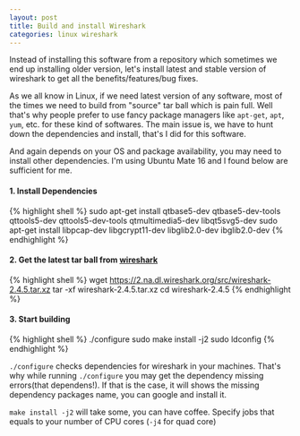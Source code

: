 ```yaml
---
layout: post
title: Build and install Wireshark
categories: linux wireshark
---
```

Instead of installing this software from a repository which sometimes we end up installing older version, let's install latest and stable version of wireshark to get all the benefits/features/bug fixes.

As we all know in Linux, if we need latest version of any software, most of the times we need to build from "source" tar ball which is pain full. Well that's why people prefer to use fancy package managers like `apt-get`, `apt`, `yum`, etc. for these kind of softwares. The main issue is, we have to hunt down the dependencies and install, that's I did for this software.

And again depends on your OS and package availability, you may need to install other dependencies. I'm using Ubuntu Mate 16 and I found below are sufficient for me.

#### 1. Install Dependencies

{% highlight shell %}
sudo apt-get install qtbase5-dev qtbase5-dev-tools qttools5-dev qttools5-dev-tools qtmultimedia5-dev libqt5svg5-dev
sudo apt-get install libpcap-dev libgcrypt11-dev libglib2.0-dev ibglib2.0-dev
{% endhighlight %}

#### 2. Get the latest tar ball from [wireshark](https://www.wireshark.org/#download)

{% highlight shell %}
wget https://2.na.dl.wireshark.org/src/wireshark-2.4.5.tar.xz
tar -xf wireshark-2.4.5.tar.xz
cd wireshark-2.4.5
{% endhighlight %}

#### 3. Start building

{% highlight shell %}
./configure
sudo make install -j2
sudo ldconfig
{% endhighlight %}

`./configure` checks dependencies for wireshark in your machines. That's why while running `./configure` you may get the dependency missing errors(that dependens!). If that is the case, it will shows the missing dependency packages name, you can google and install it. 

`make install -j2` will take some, you can have coffee. Specify jobs that equals to your number of CPU cores (`-j4` for quad core)
 
